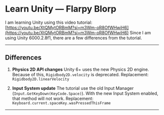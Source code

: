 # Learn Unity — Flarpy Blorp

I am learning Unity using this video tutorial: [https://youtu.be/XtQMytORBmM?si=m3Wm-oR8OfWHwiH6](https://youtu.be/XtQMytORBmM?si=m3Wm-oR8OfWHwiH6)
Since I am using Unity 6000.2.8f1, there are a few differences from the tutorial.

---

## Differences

1. **Physics 2D API changes**
   Unity 6+ uses the new Physics 2D engine. Because of this, `Rigidbody2D.velocity` is deprecated.
   Replacement: `Rigidbody2D.linearVelocity`

2. **Input System update**
   The tutorial use the old Input Manager (`Input.GetKeyDown(KeyCode.Space)`).
   With the new Input System enabled, that method will not work.
   Replacement: `Keyboard.current.spaceKey.wasPressedThisFrame`

---
